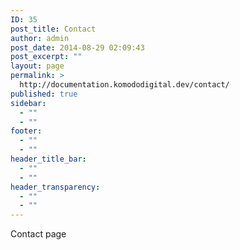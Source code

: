 ```yaml
---
ID: 35
post_title: Contact
author: admin
post_date: 2014-08-29 02:09:43
post_excerpt: ""
layout: page
permalink: >
  http://documentation.komododigital.dev/contact/
published: true
sidebar:
  - ""
  - ""
footer:
  - ""
  - ""
header_title_bar:
  - ""
  - ""
header_transparency:
  - ""
  - ""
---
```

Contact page